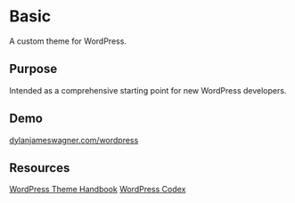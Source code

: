 # Basic
A custom theme for WordPress.

## Purpose

Intended as a comprehensive starting point for new WordPress developers.

## Demo
<!--[dylanjameswagner.com/wordpress](http://dylanjameswagner.com/wordpress/)-->
<a target="_blank" href="http://dylanjameswagner.com/wordpress/">dylanjameswagner.com/wordpress</a>

## Resources

<a target="_blank" href="https://developer.wordpress.org/themes/basics/template-hierarchy/">WordPress Theme Handbook</a>
<a target="_blank" href="https://codex.wordpress.org/">WordPress Codex</a>
